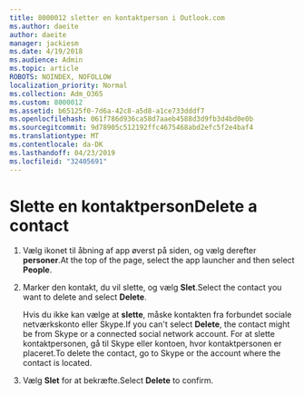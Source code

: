 ```yaml
---
title: 8000012 sletter en kontaktperson i Outlook.com
ms.author: daeite
author: daeite
manager: jackiesm
ms.date: 4/19/2018
ms.audience: Admin
ms.topic: article
ROBOTS: NOINDEX, NOFOLLOW
localization_priority: Normal
ms.collection: Adm_O365
ms.custom: 8000012
ms.assetid: b65125f0-7d6a-42c8-a5d8-a1ce733dddf7
ms.openlocfilehash: 061f786d936ca58d7aaeb4588d3d9fb3d4bd0e0b
ms.sourcegitcommit: 9d78905c512192ffc4675468abd2efc5f2e4baf4
ms.translationtype: MT
ms.contentlocale: da-DK
ms.lasthandoff: 04/23/2019
ms.locfileid: "32405691"
---
```

# <a name="delete-a-contact"></a><span data-ttu-id="0a796-102">Slette en kontaktperson</span><span class="sxs-lookup"><span data-stu-id="0a796-102">Delete a contact</span></span>

1. <span data-ttu-id="0a796-103">Vælg ikonet til åbning af app øverst på siden, og vælg derefter **personer**.</span><span class="sxs-lookup"><span data-stu-id="0a796-103">At the top of the page, select the app launcher  and then select **People**.</span></span> 
    
2. <span data-ttu-id="0a796-104">Marker den kontakt, du vil slette, og vælg **Slet**.</span><span class="sxs-lookup"><span data-stu-id="0a796-104">Select the contact you want to delete and select **Delete**.</span></span>
    
    <span data-ttu-id="0a796-105">Hvis du ikke kan vælge at **slette**, måske kontakten fra forbundet sociale netværkskonto eller Skype.</span><span class="sxs-lookup"><span data-stu-id="0a796-105">If you can't select **Delete**, the contact might be from Skype or a connected social network account.</span></span> <span data-ttu-id="0a796-106">For at slette kontaktpersonen, gå til Skype eller kontoen, hvor kontaktpersonen er placeret.</span><span class="sxs-lookup"><span data-stu-id="0a796-106">To delete the contact, go to Skype or the account where the contact is located.</span></span>
    
3. <span data-ttu-id="0a796-107">Vælg **Slet** for at bekræfte.</span><span class="sxs-lookup"><span data-stu-id="0a796-107">Select **Delete** to confirm.</span></span> 
    

